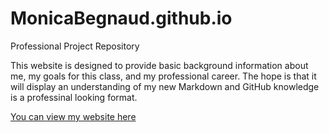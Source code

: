 # MonicaBegnaud.github.io
Professional Project Repository 

This website is designed to provide basic background information about me, my goals for this class, and my professional career. The hope is that it will display an understanding of my new Markdown and GitHub knowledge is a professinal looking format. 

[You can view my website here](https://github.com/MonicaBegnaud/MonicaBegnaud.github.io)


